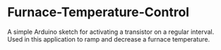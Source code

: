 # Furnace-Temperature-Control
A simple Arduino sketch for activating a transistor on a regular interval. Used in this application to ramp and decrease a furnace temperature.
